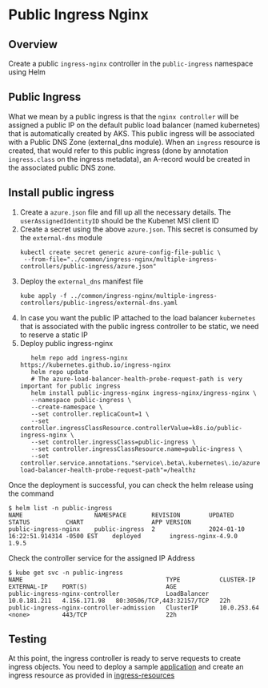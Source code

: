 # Public Ingress Nginx

## Overview

Create a public `ingress-nginx` controller in the `public-ingress` namespace using Helm

## Public Ingress

What we mean by a public ingress is that the `nginx controller` will be
assigned a public IP on the default public load balancer (named kubernetes)
that is automatically created by AKS. This public ingress will be associated
with a Public DNS Zone (external_dns module). When an `ingress` resource is
created, that would refer to this public ingress (done by annotation
`ingress.class` on the ingress metadata), an A-record would be created in
the associated public DNS zone.


## Install public ingress

1. Create a `azure.json` file and fill up all the necessary details. The `userAssignedIdentityID` should be the Kubenet MSI client ID
2. Create a secret using the above `azure.json`. This secret is consumed by the `external-dns` module
    ```
   kubectl create secret generic azure-config-file-public \
     --from-file="../common/ingress-nginx/multiple-ingress-controllers/public-ingress/azure.json"
   ```
3. Deploy the `external_dns` manifest file
    ```
   kube apply -f ../common/ingress-nginx/multiple-ingress-controllers/public-ingress/external-dns.yaml
   ```
4. In case you want the public IP attached to the load balancer `kubernetes` that is associated with the public ingress controller to be static, we need to reserve a static IP
5. Deploy public ingress-nginx
   ```shell
      helm repo add ingress-nginx https://kubernetes.github.io/ingress-nginx
      helm repo update
      # The azure-load-balancer-health-probe-request-path is very important for public ingress
      helm install public-ingress-nginx ingress-nginx/ingress-nginx \
      --namespace public-ingress \
      --create-namespace \
      --set controller.replicaCount=1 \
      --set controller.ingressClassResource.controllerValue=k8s.io/public-ingress-nginx \
      --set controller.ingressClass=public-ingress \
      --set controller.ingressClassResource.name=public-ingress \
      --set controller.service.annotations."service\.beta\.kubernetes\.io/azure-load-balancer-health-probe-request-path"=/healthz

   ```
Once the deployment is successful, you can check the helm release using the command
```shell
$ helm list -n public-ingress
NAME                    NAMESPACE       REVISION        UPDATED                                 STATUS          CHART                   APP VERSION
public-ingress-nginx    public-ingress  2               2024-01-10 16:22:51.914314 -0500 EST    deployed        ingress-nginx-4.9.0     1.9.5
```

Check the controller service for the assigned IP Address
```shell
$ kube get svc -n public-ingress
NAME                                        TYPE           CLUSTER-IP     EXTERNAL-IP    PORT(S)                      AGE
public-ingress-nginx-controller             LoadBalancer   10.0.181.211   4.156.171.98   80:30506/TCP,443:32157/TCP   22h
public-ingress-nginx-controller-admission   ClusterIP      10.0.253.64    <none>         443/TCP                      22h

```

## Testing
At this point, the ingress controller is ready to serve requests to create ingress objects. You need to deploy a sample  [application](../sample-app) and create an ingress resource as provided in [ingress-resources](./ingress-resources)
